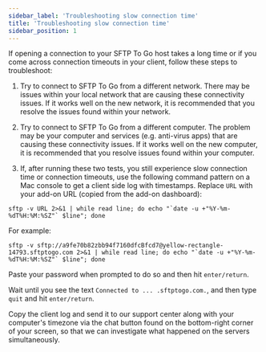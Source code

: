 ```yaml
---
sidebar_label: 'Troubleshooting slow connection time'
title: 'Troubleshooting slow connection time'
sidebar_position: 1
---
```

If opening a connection to your SFTP To Go host takes a long time or if you come across connection timeouts in your client, follow these steps to troubleshoot:

1. Try to connect to SFTP To Go from a different network. There may be issues within your local network that are causing these connectivity issues. If it works well on the new network, it is recommended that you resolve the issues found within your network.

1. Try to connect to SFTP To Go from a different computer. The problem may be your computer and services (e.g. anti-virus apps) that are causing these connectivity issues. If it works well on the new computer, it is recommended that you resolve issues found within your computer.

1. If, after running these two tests, you still experience slow connection time or connection timeouts, use the following command pattern on a Mac console to get a client side log with timestamps. Replace `URL` with your add-on URL (copied from the add-on dashboard):

```shell
sftp -v URL 2>&1 | while read line; do echo "`date -u +"%Y-%m-%dT%H:%M:%SZ"` $line"; done
```
For example:

```shell
sftp -v sftp://a9fe70b82zbb94f7160dfcBfcd7@yellow-rectangle-14793.sftptogo.com 2>&1 | while read line; do echo "`date -u +"%Y-%m-%dT%H:%M:%SZ"` $line"; done
```
Paste your password when prompted to do so and then hit `enter/return`.

Wait until you see the text `Connected to ... .sftptogo.com.`, and then type `quit` and hit `enter/return`.

Copy the client log and send it to our support center along with your computer's timezone via the chat button found on the bottom-right corner of your screen, so that we can investigate what happened on the servers simultaneously.